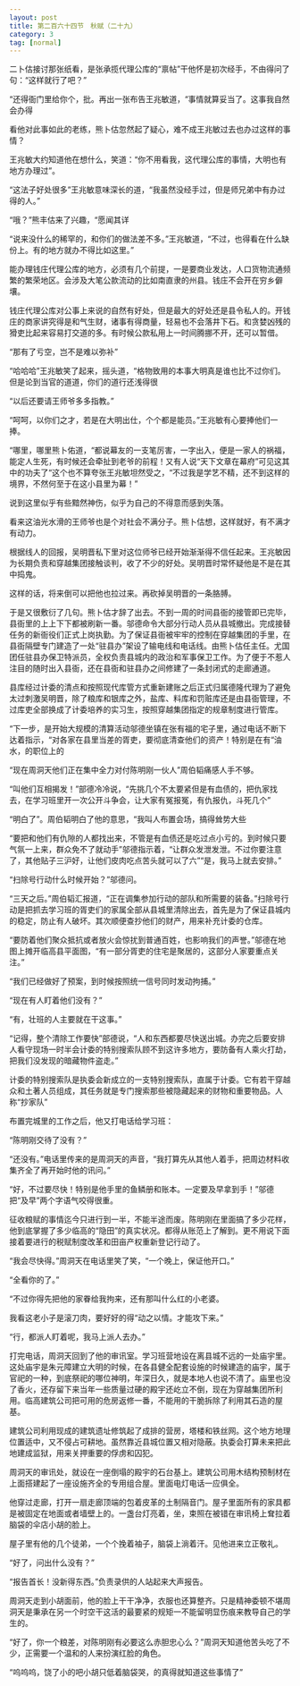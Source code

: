 ```yaml
---
layout: post
title: 第二百六十四节　秋赋（二十九）
category: 3
tag: [normal]
---
```


二卜估接讨那张纸看，是张承揽代理公库的“禀帖”干他怀是初次经手，不由得问了句：“这样就行了吧？”

“还得衙门里给你个，批。再出一张布告王兆敏道，“事情就算妥当了。这事我自然会办得

看他对此事如此的老练，熊卜估忽然起了疑心，难不成王兆敏过去也办过这样的事情？

王兆敏大约知道他在想什么，笑道：“你不用看我，这代理公库的事情，大明也有地方办理过”。

“这法子好处很多”王兆敏意味深长的道，“我虽然没经手过，但是师兄弟中有办过得的人。”

“哦？”熊丰估来了兴趣，“愿闻其详

“说来没什么的稀罕的，和你们的做法差不多。”王兆敏道，“不过，也得看在什么缺份上。有的地方就办不得比如这里。”

能办理钱庄代理公库的地方，必须有几个前提，一是要商业发达，人口货物流通频繁的繁荣地区。会涉及大笔公款流动的比如南直隶的州县。钱庄不会开在穷乡僻壤。

钱庄代理公库对公事上来说的自然有好处，但是最大的好处还是县令私人的。开钱庄的商家讲究得是和气生财，诸事有得商量，轻易也不会落井下石。和贪婪凶残的猾吏比起来容易打交道的多。有时候公款私用上一时间腾挪不开，还可以暂借。

“那有了亏空，岂不是难以弥补”

“哈哈哈”王兆敏笑了起来，摇头道，“格物致用的本事大明真是谁也比不过你们。但是论到当官的道道，你们的道行还浅得很

“以后还要请王师爷多多指教。”

“呵呵，以你们之才，若是在大明出仕，个个都是能员。”王兆敏有心要捧他们一捧。

“哪里，哪里熊卜佑道，“都说幕友的一支笔厉害，一字出入，便是一家人的祸福，能定人生死，有时候还会牵扯到老爷的前程！又有人说“天下文章在幕府”可见这其中的功夫了“这个也不算夸张王兆敏坦然受之，“不过我是学艺不精，还不到这样的境界，不然何至于在这小县里为幕！”

说到这里似乎有些黯然神伤，似乎为自己的不得意而感到失落。

看来这油光水滑的王师爷也是个对社会不满分子。熊卜估想，这样就好，有不满才有动力。

根据线人的回报，吴明晋私下里对这位师爷已经开始渐渐得不信任起来。王兆敏因为长期负责和穿越集团接触谈判，收了不少的好处。吴明晋时常怀疑他是不是在其中捣鬼。

这样的话，将来倒可以把他也拉过来。再砍掉吴明晋的一条胳膊。

于是又很敷衍了几句。熊卜估才辞了出去。不到一周的时间县衙的接管即已完毕，县衙里的上上下下都被刷新一番。邬德命令大部分行动人员从县城撤出。完成接替任务的新衙役们正式上岗执勤。为了保证县衙被牢牢的控制在穿越集团的手里，在县衙隔壁专门建造了一处“驻县办”架设了输电线和电话线。由熊卜估任主任。尤国团任驻县办保卫特派员，全权负责县城内的政治和军事保卫工作。为了便于不惹人注目的随时出入县衙，还在县衙和驻县办之间修建了一条封闭式的走廊通道。

县库经过计委的清点和按照现代库管方式重新建账之后正式归属德隆代理为了避免太过刺激吴明晋，除了粮库和银库之外，盐库、料库和罚赃库还是由县衙管理，不过库吏全部换成了计委培养的实习生，按照穿越集团指定的规章制度进行管库。

“下一步，是开始大规模的清算活动邬德坐镇在张有福的宅子里，通过电话不断下达着指示，“对各家在县里当差的胥吏，要彻底清查他们的资产！特别是在有“油水，的职位上的

“现在周洞天他们正在集中全力对付陈明刚一伙人”周伯韬痛感人手不够。

“叫他们互相揭发！”部德冷冷说，“先挑几个不太要紧但是有血债的，把仇家找去，在学习班里开一次公开斗争会，让大家有冤报冤，有仇报仇，斗死几个”

“明白了”。周伯韬明白了他的意思，“我叫人布置会场，搞得耸势大些

“要把和他们有仇隙的人都找出来，不管是有血债还是吃过点小亏的。到时候只要气氛一上来，群众免不了就动手”邬德指示着，“让群众发泄发泄。不过你要注意了，其他贴子三沪好，让他们皮肉吃点苦头就可以了六”“是，我马上就去安排。”

“扫除号行动什么时候开始？”邬德问。

“三天之后。”周伯韬汇报道，“正在调集参加行动的部队和所需要的装备。”扫除号行动是把抓去学习班的胥吏们的家属全部从县城里清除出去，首先是为了保证县城内的稳定，防止有人破坏。其次顺便查抄他们的财产，用来补充计委的仓库。

“要防着他们聚众抵抗或者放火会惊扰到普通百姓，也影响我们的声誉。”邬德在地图上摊开临高县平面图，“有一部分胥吏的住宅是聚居的，这部分人家要重点关注。”

“我们已经做好了预案，到时候按照统一信号同时发动拘捕。”

“现在有人盯着他们没有？”

“有，壮班的人主要就在干这事。”

“记得，整个清除工作要快”部德说，“人和东西都要尽快送出城。办完之后要安排人看守现场一时半会计委的特别搜索队顾不到这许多地方，要防备有人乘火打劫，把我们没发现的暗藏物件盗走。”

计委的特别搜索队是执委会新成立的一支特别搜索队，直属于计委。它有若干穿越众和土著人员组成，其任务就是专门搜索那些被隐藏起来的财物和重要物品。人称“抄家队”

布置完城里的工作之后，他又打电话给学习班：

“陈明刚交待了没有？”

“还没有。”电话里传来的是周洞天的声音，“我打算先从其他人着手，把周边材料收集齐全了再开始时他的讯问。”

“好，不过要尽快！特别是他手里的鱼鳞册和账本。一定要及早拿到手！”邬德把“及早”两个字语气咬得很重。

征收粮赋的事情迄今只进行到一半，不能半途而废。陈明刚在里面搞了多少花样，他到底掌握了多少临高的“隐田”的真实状况。都得从账范上了解到。更不用说下面接着要进行的税赋制度改革和田亩产权重新登记行动了。

“我会尽快得。”周洞天在电话里笑了笑，“一个晚上，保证他开口。”

“全看你的了。”

“不过你得先把他的家眷给我拘来，还有那叫什么红的小老婆。

我看这老小子是滚刀肉，要好好的得“动之以情。才能攻下来。”

“行，都派人盯着呢，我马上派人去办。”

打完电话，周洞天回到了他的审讯室。学习班营地设在离县城不远的一处庙宇里。这处庙宇是朱元障建立大明的时候，在各县健全配套设施的时候建造的庙宇，属于官祀的一种，到底祭祀的哪位神明，年深日久，就是本地人也说不清了。庙里也没了香火，还存留下来当年一些质量过硬的殿宇还屹立不倒，现在为穿越集团所利用。临高建筑公司把可用的危房返修一番，不能用的干脆拆除了利用其石造的屋基。

建筑公司利用现成的建筑遗址修筑起了成排的营房，塔楼和铁丝网。这个地方地理位置适中，又不侵占可耕地。虽然靠近县城位置又相对隐蔽。执委会打算未来把此地建成监狱，用来关押重要的俘虏和囚犯。

周洞天的审讯处，就设在一座倒塌的殿宇的石台基上。建筑公司用木结构预制材在上面搭建起了一座设施齐全的专用组合屋。里面电灯电话一应俱全。

他穿过走廊，打开一扇走廊顶端的包着皮革的土制隔音门。屋子里面所有的家具都是被固定在地面或者墙壁上的。一盏台灯亮着，坐，束照在被错在审讯椅上耷拉着脑袋的伞店小胡的脸上。

屋子里有他的几个徒弟，一个个挽着袖子，脑袋上淌着汗。见他进来立正敬礼。

“好了，问出什么没有？”

“报告首长！没新得东西。”负责录供的人站起来大声报告。

周洞天走到小胡面前，他的脸上干干净净，衣服也还算整齐。只是精神委顿不堪周洞天是秉承在另一个时空干这活的最要紧的规矩一不能留明显伤痕来教导自己的学生的。

“好了，你一个粮差，对陈明刚有必要这么赤胆忠心么？”周洞天知道他苦头吃了不少，正需要一个温和的人来扮演红脸的角色。

“呜呜呜，饶了小的吧小胡只低着脑袋哭，的真得就知道这些事情了”